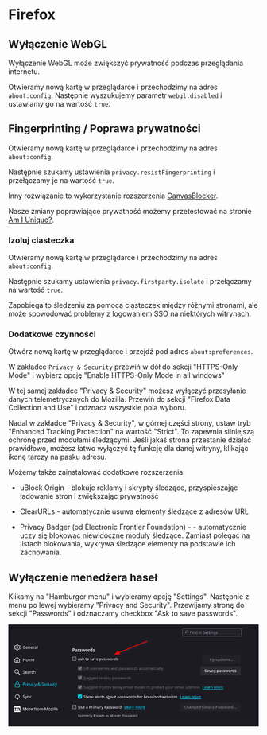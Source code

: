 # Firefox

## Wyłączenie WebGL

Wyłączenie WebGL może zwiększyć prywatność podczas przeglądania internetu.

Otwieramy nową kartę w przeglądarce i przechodzimy na adres `about:config`. 
Następnie wyszukujemy parametr `webgl.disabled` i ustawiamy go na wartość `true`.

## Fingerprinting / Poprawa prywatności

Otwieramy nową kartę w przeglądarce i przechodzimy na adres `about:config`.

Następnie szukamy ustawienia `privacy.resistFingerprinting` i przełączamy je na wartość `true`.

Inny rozwiązanie to wykorzystanie rozszerzenia [CanvasBlocker](https://addons.mozilla.org/pl/firefox/addon/canvasblocker/).

Nasze zmiany poprawiające prywatność możemy przetestować na stronie [Am I Unique?](https://amiunique.org/fingerprint).

### Izoluj ciasteczka

Otwieramy nową kartę w przeglądarce i przechodzimy na adres `about:config`.

Następnie szukamy ustawienia `privacy.firstparty.isolate` i przełączamy na wartość `true`.

Zapobiega to śledzeniu za pomocą ciasteczek między różnymi stronami, ale może spowodować problemy z logowaniem SSO na niektórych witrynach.

### Dodatkowe czynności

Otwórz nową kartę w przeglądarce i przejdź pod adres `about:preferences`.

W zakładce `Privacy & Security` przewiń w dół do sekcji "HTTPS-Only Mode" i wybierz opcję "Enable HTTPS-Only Mode in all windows"

W tej samej zakładce "Privacy & Security" możesz wyłączyć przesyłanie danych telemetrycznych do Mozilla. Przewiń do sekcji "Firefox Data Collection and Use" i odznacz wszystkie pola wyboru.

Nadal w zakładce "Privacy & Security", w górnej części strony, ustaw tryb "Enhanced Tracking Protection" na wartość "Strict". To zapewnia silniejszą ochronę przed modułami śledzącymi. Jeśli jakaś strona przestanie działać prawidłowo, możesz łatwo wyłączyć tę funkcję dla danej witryny, klikając ikonę tarczy na pasku adresu.

Możemy także zainstalować dodatkowe rozszerzenia:

* uBlock Origin - blokuje reklamy i skrypty śledzące, przyspieszając ładowanie stron i zwiększając prywatność

* ClearURLs - automatycznie usuwa elementy śledzące z adresów URL

* Privacy Badger (od Electronic Frontier Foundation) -  - automatycznie uczy się blokować niewidoczne moduły śledzące. Zamiast polegać na listach blokowania, wykrywa śledzące elementy na podstawie ich zachowania.

## Wyłączenie menedżera haseł

Klikamy na "Hamburger menu" i wybieramy opcję "Settings".
Następnie z menu po lewej wybieramy "Privacy and Security".
Przewijamy stronę do sekcji "Passwords" i odznaczamy checkbox "Ask to save passwords".

![Wyłącz menedżera haseł](./images/firefox-save-password.png)
